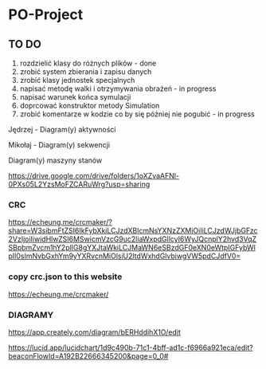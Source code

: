 # PO-Project

## TO DO
1. rozdzielić klasy do różnych plików - done
2. zrobić system zbierania i zapisu danych
3. zrobić klasy jednostek specjalnych
4. napisać metodę walki i otrzymywania obrażeń - in progress
5. napisać warunek końca symulacji
6. doprcować konstruktor metody Simulation
7. zrobić komentarze w kodzie co by się później nie pogubić - in progress


Jędrzej - Diagram(y) aktywności

Mikołaj - Diagram(y) sekwencji

Diagram(y) maszyny stanów

https://drive.google.com/drive/folders/1oXZvaAFNl-0PXs05L2YzsMoFZCARuWrg?usp=sharing

### CRC
https://echeung.me/crcmaker/?share=W3sibmFtZSI6IkFybXkiLCJzdXBlcmNsYXNzZXMiOiIiLCJzdWJjbGFzc2VzIjoiIiwidHlwZSI6MSwicmVzcG9uc2liaWxpdGllcyI6WyJQcnplY2hvd3VqZSBpbmZvcm1hY2plIG8gYXJtaWkiLCJMaWN6eSBzdGF0eXN0eWtpIGFybWlpIl0sImNvbGxhYm9yYXRvcnMiOlsiU2ltdWxhdGlvbiwgVW5pdCJdfV0=

### copy crc.json to this website
https://echeung.me/crcmaker/

### DIAGRAMY
https://app.creately.com/diagram/bERHddihX1O/edit

https://lucid.app/lucidchart/1d9c490b-71c1-4bff-ad1c-f6966a921eca/edit?beaconFlowId=A192B22666345200&page=0_0#
